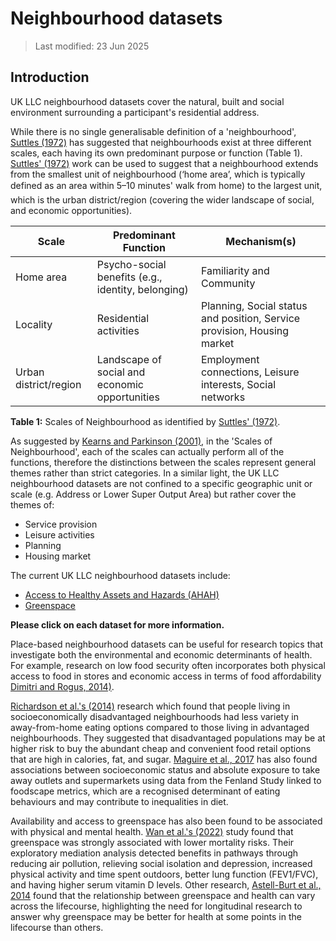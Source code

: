 # Neighbourhood datasets

> Last modified: 23 Jun 2025

## Introduction 

UK LLC neighbourhood datasets cover the natural, built and social environment surrounding a participant's residential address.

While there is no single generalisable definition of a 'neighbourhood', [Suttles (1972)](https://doi.org/10.1126/science.178.4060.494) has suggested that neighbourhoods exist at three
different scales, each having its own predominant purpose or function (Table 1). [Suttles' (1972)](https://doi.org/10.1126/science.178.4060.494) work can be used to suggest that a neighbourhood extends from 
the smallest unit of neighbourhood (‘home area’, which is typically defined as an area within 5–10 minutes' walk from home) to the largest unit, which is the urban district/region (covering the wider landscape of social, and economic opportunities).

| Scale                 | Predominant Function                        | Mechanism(s)                                  |
|----------------------|---------------------------------------------|-----------------------------------------------|
| Home area            | Psycho-social benefits (e.g., identity, belonging) | Familiarity and Community                                   |
| Locality             | Residential activities                      | Planning, Social status and position, Service provision, Housing market |
| Urban district/region| Landscape of social and economic opportunities | Employment connections, Leisure interests, Social networks |

**Table 1:** Scales of Neighbourhood as identified by [Suttles' (1972)](https://doi.org/10.1126/science.178.4060.494).

As suggested by [Kearns and Parkinson (2001)](https://doi.org/10.1080/00420980120087063), in the 'Scales of Neighbourhood', each of the scales can actually perform all of the functions, therefore the distinctions between the scales represent general themes rather than strict categories. In a similar light, the UK LLC neighbourhood datasets are not confined to a specific geographic unit or scale (e.g. Address or Lower Super Output Area) but rather cover the themes of:
- Service provision
- Leisure activities
- Planning
- Housing market


The current UK LLC neighbourhood datasets include:
- [Access to Healthy Assets and Hazards (AHAH)](../environmental_datasets/neighbourhood_datasets/AHAH.md)
- [Greenspace](../environmental_datasets/neighbourhood_datasets/greenspace.md)

**Please click on each dataset for more information.**


Place-based neighbourhood datasets can be useful for research topics that investigate both the environmental and economic determinants of health. For example, research on low food security often incorporates both physical access to food in stores and economic access in terms of food affordability 
[Dimitri and Rogus, 2014)](https://bris.idm.oclc.org/login?url=https://www.proquest.com/scholarly-journals/food-choices-security-policy/docview/1522799677/se-2?accountid=9730).

[Richardson et al.'s (2014)](https://www.sciencedirect.com/science/article/pii/S1353829214001282?casa_token=n_0fSy52_0AAAAAA:kQieI47Wm2irlOk_eYgBhIk_DNLtXP1Zyo6wan2PSES6e7LvmVuWt-uxTiKwKG_gJpFdaTpg) research which found that people living in socioeconomically disadvantaged neighbourhoods had less variety in away-from-home eating options compared to those living in advantaged neighbourhoods. They suggested that disadvantaged populations may be at higher risk to buy the abundant cheap and convenient food retail options that are high in calories, fat, and sugar. [Maguire et al., 2017](https://link.springer.com/content/pdf/10.1186/s12942-017-0106-8.pdf) has also found associations between socioeconomic status and absolute exposure to take away outlets and supermarkets using data from the Fenland Study linked to foodscape metrics, which are a recognised determinant of eating behaviours and may contribute to inequalities in diet.

Availability and access to greenspace has also been found to be associated with physical and mental health. [Wan et al.'s (2022)](https://www.sciencedirect.com/science/article/pii/S2352827322001732) study found that greenspace was strongly associated with lower mortality risks. Their exploratory mediation analysis detected benefits in pathways through reducing air pollution, relieving social isolation and depression, increased physical activity and time spent outdoors, better lung function (FEV1/FVC), and having higher serum vitamin D levels. Other research, [Astell-Burt et al., 2014](https://jech.bmj.com/content/jech/68/6/578.full.pdf?casa_token=adjyBaafAG4AAAAA:xsTnH3prgzj6H376VbYVYr0FaUasIL0dMzArfoSBJSTzOLagv4XWIUvbUJq49IPXJuShTFZD2A) found that the relationship between greenspace and health can vary across the lifecourse, highlighting the need for longitudinal research to answer why greenspace may be better for health at some points in the lifecourse than others.



